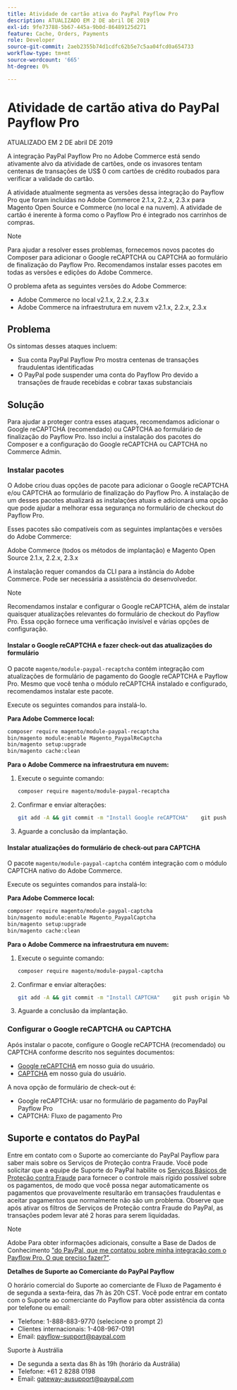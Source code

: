```yaml
---
title: Atividade de cartão ativa do PayPal Payflow Pro
description: ATUALIZADO EM 2 DE abril DE 2019
exl-id: 9fe73788-5b67-445a-9b0d-86489125d271
feature: Cache, Orders, Payments
role: Developer
source-git-commit: 2aeb2355b74d1cdfc62b5e7c5aa04fcd0a654733
workflow-type: tm+mt
source-wordcount: '665'
ht-degree: 0%

---
```


# Atividade de cartão ativa do PayPal Payflow Pro

ATUALIZADO EM 2 DE abril DE 2019

A integração PayPal Payflow Pro no Adobe Commerce está sendo ativamente alvo da atividade de cartões, onde os invasores tentam centenas de transações de US$ 0 com cartões de crédito roubados para verificar a validade do cartão.

A atividade atualmente segmenta as versões dessa integração do Payflow Pro que foram incluídas no Adobe Commerce 2.1.x, 2.2.x, 2.3.x para Magento Open Source e Commerce (no local e na nuvem). A atividade de cartão é inerente à forma como o Payflow Pro é integrado nos carrinhos de compras.

>[!NOTE]
>
>Para ajudar a resolver esses problemas, fornecemos novos pacotes do Composer para adicionar o Google reCAPTCHA ou CAPTCHA ao formulário de finalização do Payflow Pro. Recomendamos instalar esses pacotes em todas as versões e edições do Adobe Commerce.

O problema afeta as seguintes versões do Adobe Commerce:

* Adobe Commerce no local v2.1.x, 2.2.x, 2.3.x
* Adobe Commerce na infraestrutura em nuvem v2.1.x, 2.2.x, 2.3.x

## Problema

Os sintomas desses ataques incluem:

* Sua conta PayPal Payflow Pro mostra centenas de transações fraudulentas identificadas
* O PayPal pode suspender uma conta do Payflow Pro devido a transações de fraude recebidas e cobrar taxas substanciais

## Solução

Para ajudar a proteger contra esses ataques, recomendamos adicionar o Google reCAPTCHA (recomendado) ou CAPTCHA ao formulário de finalização do Payflow Pro. Isso inclui a instalação dos pacotes do Composer e a configuração do Google reCAPTCHA ou CAPTCHA no Commerce Admin.

### Instalar pacotes

O Adobe criou duas opções de pacote para adicionar o Google reCAPTCHA e/ou CAPTCHA ao formulário de finalização do Payflow Pro. A instalação de um desses pacotes atualizará as instalações atuais e adicionará uma opção que pode ajudar a melhorar essa segurança no formulário de checkout do Payflow Pro.

Esses pacotes são compatíveis com as seguintes implantações e versões do Adobe Commerce:

Adobe Commerce (todos os métodos de implantação) e Magento Open Source 2.1.x, 2.2.x, 2.3.x

A instalação requer comandos da CLI para a instância do Adobe Commerce. Pode ser necessária a assistência do desenvolvedor.

>[!NOTE]
>
>Recomendamos instalar e configurar o Google reCAPTCHA, além de instalar quaisquer atualizações relevantes do formulário de checkout do Payflow Pro. Essa opção fornece uma verificação invisível e várias opções de configuração.

#### Instalar o Google reCAPTCHA e fazer check-out das atualizações do formulário

O pacote `magento/module-paypal-recaptcha` contém integração com atualizações de formulário de pagamento do Google reCAPTCHA e Payflow Pro. Mesmo que você tenha o módulo reCAPTCHA instalado e configurado, recomendamos instalar este pacote.

Execute os seguintes comandos para instalá-lo.

**Para Adobe Commerce local:**

```bash
composer require magento/module-paypal-recaptcha
bin/magento module:enable Magento_PaypalReCaptcha
bin/magento setup:upgrade
bin/magento cache:clean
```

**Para o Adobe Commerce na infraestrutura em nuvem:**

1. Execute o seguinte comando:

   ```bash
   composer require magento/module-paypal-recaptcha
   ```

1. Confirmar e enviar alterações:

   ```bash
   git add -A && git commit -m "Install Google reCAPTCHA"    git push origin %branch_name%
   ```

1. Aguarde a conclusão da implantação.

#### Instalar atualizações do formulário de check-out para CAPTCHA

O pacote `magento/module-paypal-captcha` contém integração com o módulo CAPTCHA nativo do Adobe Commerce.

Execute os seguintes comandos para instalá-lo:

**Para Adobe Commerce local:**

```bash
composer require magento/module-paypal-captcha
bin/magento module:enable Magento_PaypalCaptcha
bin/magento setup:upgrade
bin/magento cache:clean
```

**Para o Adobe Commerce na infraestrutura em nuvem:**

1. Execute o seguinte comando:

   ```bash
   composer require magento/module-paypal-captcha
   ```

1. Confirmar e enviar alterações:

   ```bash
   git add -A && git commit -m "Install CAPTCHA"    git push origin %branch_name%
   ```

1. Aguarde a conclusão da implantação.

### Configurar o Google reCAPTCHA ou CAPTCHA

Após instalar o pacote, configure o Google reCAPTCHA (recomendado) ou CAPTCHA conforme descrito nos seguintes documentos:

* [Google reCAPTCHA](https://experienceleague.adobe.com/pt-br/docs/commerce-admin/systems/security/captcha/security-google-recaptcha) em nosso guia do usuário.
* [CAPTCHA](https://experienceleague.adobe.com/pt-br/docs/commerce-admin/systems/security/captcha/security-captcha) em nosso guia do usuário.

A nova opção de formulário de check-out é:

* Google reCAPTCHA: usar no formulário de pagamento do PayPal Payflow Pro
* CAPTCHA: Fluxo de pagamento Pro

## Suporte e contatos do PayPal

Entre em contato com o Suporte ao comerciante do PayPal Payflow para saber mais sobre os Serviços de Proteção contra Fraude. Você pode solicitar que a equipe de Suporte do PayPal habilite os [Serviços Básicos de Proteção contra Fraude](https://developer.paypal.com/api/nvp-soap/payflow/fraud-protection/) para fornecer o controle mais rígido possível sobre os pagamentos, de modo que você possa negar automaticamente os pagamentos que provavelmente resultarão em transações fraudulentas e aceitar pagamentos que normalmente não são um problema. Observe que após ativar os filtros de Serviços de Proteção contra Fraude do PayPal, as transações podem levar até 2 horas para serem liquidadas.

>[!NOTE]
>
>Adobe Para obter informações adicionais, consulte a Base de Dados de Conhecimento [&quot;do PayPal, que me contatou sobre minha integração com o Payflow Pro. O que preciso fazer?&quot;](https://www.paypal.com/us/smarthelp/article/ts2242).

**Detalhes de Suporte ao Comerciante do PayPal Payflow**

O horário comercial do Suporte ao comerciante de Fluxo de Pagamento é de segunda a sexta-feira, das 7h às 20h CST. Você pode entrar em contato com o Suporte ao comerciante do Payflow para obter assistência da conta por telefone ou email:

* Telefone: 1-888-883-9770 (selecione o prompt 2)
* Clientes internacionais: 1-408-967-0191
* Email: [payflow-support@paypal.com](mailto:payflow-support@paypal.com)

Suporte à Austrália

* De segunda a sexta das 8h às 19h (horário da Austrália)
* Telefone: +61 2 8288 0198
* Email: [gateway-ausupport@paypal.com](mailto:gateway-ausupport@paypal.com)

